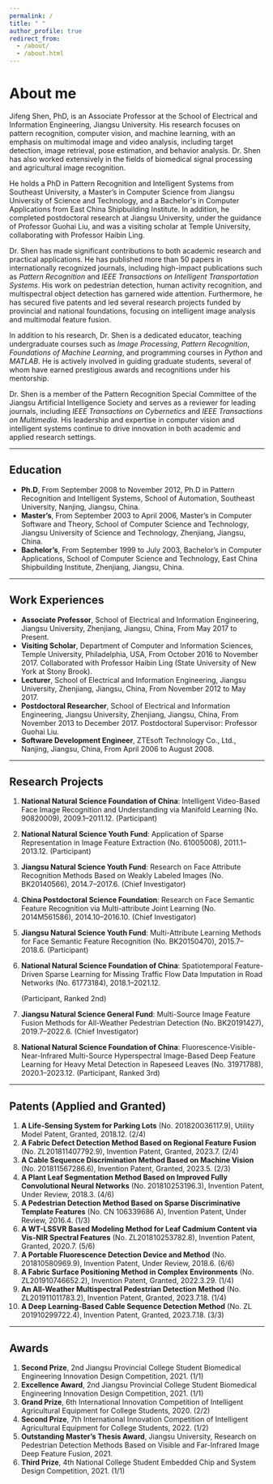 ```yaml
---
permalink: /
title: " "
author_profile: true
redirect_from: 
  - /about/
  - /about.html
---
```



# About me

Jifeng Shen, PhD, is an Associate Professor at the School of Electrical and Information Engineering, Jiangsu University. His research focuses on pattern recognition, computer vision, and machine learning, with an emphasis on multimodal image and video analysis, including target detection, image retrieval, pose estimation, and behavior analysis. Dr. Shen has also worked extensively in the fields of biomedical signal processing and agricultural image recognition.

He holds a PhD in Pattern Recognition and Intelligent Systems from Southeast University, a Master’s in Computer Science from Jiangsu University of Science and Technology, and a Bachelor's in Computer Applications from East China Shipbuilding Institute. In addition, he completed postdoctoral research at Jiangsu University, under the guidance of Professor Guohai Liu, and was a visiting scholar at Temple University, collaborating with Professor Haibin Ling.

Dr. Shen has made significant contributions to both academic research and practical applications. He has published more than 50 papers in internationally recognized journals, including high-impact publications such as *Pattern Recognition* and *IEEE Transactions on Intelligent Transportation Systems*. His work on pedestrian detection, human activity recognition, and multispectral object detection has garnered wide attention. Furthermore, he has secured five patents and led several research projects funded by provincial and national foundations, focusing on intelligent image analysis and multimodal feature fusion.

In addition to his research, Dr. Shen is a dedicated educator, teaching undergraduate courses such as *Image Processing*, *Pattern Recognition*, *Foundations of Machine Learning*, and programming courses in *Python* and *MATLAB*. He is actively involved in guiding graduate students, several of whom have earned prestigious awards and recognitions under his mentorship.

Dr. Shen is a member of the Pattern Recognition Special Committee of the Jiangsu Artificial Intelligence Society and serves as a reviewer for leading journals, including *IEEE Transactions on Cybernetics* and *IEEE Transactions on Multimedia*. His leadership and expertise in computer vision and intelligent systems continue to drive innovation in both academic and applied research settings.

---

## Education

- **Ph.D**, From September 2008 to November 2012, Ph.D in Pattern Recognition and Intelligent Systems, School of Automation, Southeast University, Nanjing, Jiangsu, China.
- **Master’s**, From September 2003 to April 2006, Master’s in Computer Software and Theory, School of Computer Science and Technology, Jiangsu University of Science and Technology, Zhenjiang, Jiangsu, China.
- **Bachelor’s**, From September 1999 to July 2003, Bachelor’s in Computer Applications, School of Computer Science and Technology, East China Shipbuilding Institute, Zhenjiang, Jiangsu, China.

---

## Work Experiences

- **Associate Professor**, School of Electrical and Information Engineering, Jiangsu University, Zhenjiang, Jiangsu, China, From May 2017 to Present.
- **Visiting Scholar**, Department of Computer and Information Sciences, Temple University, Philadelphia, USA, From October 2016 to November 2017.
  Collaborated with Professor Haibin Ling (State University of New York at Stony Brook).
- **Lecturer**, School of Electrical and Information Engineering, Jiangsu University, Zhenjiang, Jiangsu, China, From November 2012 to May 2017.
- **Postdoctoral Researcher**, School of Electrical and Information Engineering, Jiangsu University, Zhenjiang, Jiangsu, China, From November 2013 to December 2017.
  Postdoctoral Supervisor: Professor Guohai Liu.
- **Software Development Engineer**, ZTEsoft Technology Co., Ltd., Nanjing, Jiangsu, China, From April 2006 to August 2008.

---

## **Research Projects**

1. **National Natural Science Foundation of China**: Intelligent Video-Based Face Image Recognition and Understanding via Manifold Learning (No. 90820009), 2009.1–2011.12. (Participant)

2. **National Natural Science Youth Fund**: Application of Sparse Representation in Image Feature Extraction (No. 61005008), 2011.1–2013.12. (Participant)

3. **Jiangsu Natural Science Youth Fund**: Research on Face Attribute Recognition Methods Based on Weakly Labeled Images (No. BK20140566), 2014.7–2017.6. (Chief Investigator)

4. **China Postdoctoral Science Foundation**: Research on Face Semantic Feature Recognition via Multi-attribute Joint Learning (No. 2014M561586), 2014.10–2016.10. (Chief Investigator)

5. **Jiangsu Natural Science Youth Fund**: Multi-Attribute Learning Methods for Face Semantic Feature Recognition (No. BK20150470), 2015.7–2018.6. (Participant)

6. **National Natural Science Foundation of China**: Spatiotemporal Feature-Driven Sparse Learning for Missing Traffic Flow Data Imputation in Road Networks (No. 61773184), 2018.1–2021.12.

   (Participant, Ranked 2nd)

7. **Jiangsu Natural Science General Fund**: Multi-Source Image Feature Fusion Methods for All-Weather Pedestrian Detection (No. BK20191427), 2019.7–2022.6. (Chief Investigator)

8. **National Natural Science Foundation of China**: Fluorescence-Visible-Near-Infrared Multi-Source Hyperspectral Image-Based Deep Feature Learning for Heavy Metal Detection in Rapeseed Leaves (No. 31971788), 2020.1–2023.12. (Participant, Ranked 3rd)

---

## Patents (Applied and Granted)

1. **A Life-Sensing System for Parking Lots** (No. 201820036117.9), Utility Model Patent, Granted, 2018.12. (2/4)
2. **A Fabric Defect Detection Method Based on Regional Feature Fusion** (No. ZL201811407792.9), Invention Patent, Granted, 2023.7. (2/4)
3. **A Cable Sequence Discrimination Method Based on Machine Vision** (No. 201811567286.6), Invention Patent, Granted, 2023.5. (2/3)
4. **A Plant Leaf Segmentation Method Based on Improved Fully Convolutional Neural Networks** (No. 201810253196.3), Invention Patent, Under Review, 2018.3. (4/6)
5. **A Pedestrian Detection Method Based on Sparse Discriminative Template Features** (No. CN 106339686 A), Invention Patent, Under Review, 2016.4. (1/3)
6. **A WT-LSSVR Based Modeling Method for Leaf Cadmium Content via Vis-NIR Spectral Features** (No. ZL201810253782.8), Invention Patent, Granted, 2020.7. (5/6)
7. **A Portable Fluorescence Detection Device and Method** (No. 201810580969.9), Invention Patent, Under Review, 2018.6. (6/6)
8. **A Fabric Surface Positioning Method in Complex Environments** (No. ZL201910746652.2), Invention Patent, Granted, 2022.3.29. (1/4)
9. **An All-Weather Multispectral Pedestrian Detection Method** (No. ZL201911011783.2), Invention Patent, Granted, 2023.7.18. (1/4)
10. **A Deep Learning-Based Cable Sequence Detection Method** (No. ZL 201910299722.4), Invention Patent, Granted, 2023.7.18. (3/3)

---

## Awards

1. **Second Prize**, 2nd Jiangsu Provincial College Student Biomedical Engineering Innovation Design Competition, 2021. (1/1)
2. **Excellence Award**, 2nd Jiangsu Provincial College Student Biomedical Engineering Innovation Design Competition, 2021. (1/1)
3. **Grand Prize**, 6th International Innovation Competition of Intelligent Agricultural Equipment for College Students, 2020. (2/2)
4. **Second Prize**, 7th International Innovation Competition of Intelligent Agricultural Equipment for College Students, 2022. (1/2)
5. **Outstanding Master’s Thesis Award**, Jiangsu University, Research on Pedestrian Detection Methods Based on Visible and Far-Infrared Image Deep Feature Fusion, 2021.
6. **Third Prize**, 4th National College Student Embedded Chip and System Design Competition, 2021. (1/1)
